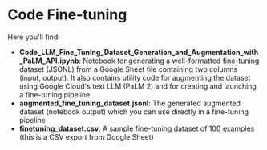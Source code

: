 # Code Fine-tuning
Here you'll find:

* **Code_LLM_Fine_Tuning_Dataset_Generation_and_Augmentation_with_PaLM_API.ipynb**: Notebook for generating a well-formatted fine-tuning dataset (JSONL) from a Google Sheet file containing two columns (input, output). It also contains utility code for augmenting the dataset using Google Cloud's text LLM (PaLM 2) and for creating and launching a fine-tuning pipeline.
* **augmented_fine_tuning_dataset.jsonl**: The generated augmented dataset (notebook output) which you can use directly in a fine-tuning pipeline
* **finetuning_dataset.csv**: A sample fine-tuning dataset of 100 examples (this is a CSV export from Google Sheet)
